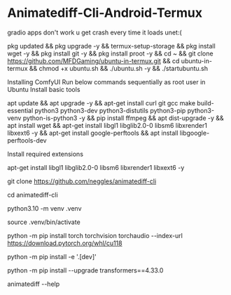 

# Animatediff-Cli-Android-Termux
gradio apps don't work u get crash every time it loads unet:(


pkg updated && pkg upgrade -y && termux-setup-storage && pkg install wget -y && pkg install git -y && pkg install proot -y && cd ~ && git clone https://github.com/MFDGaming/ubuntu-in-termux.git && cd ubuntu-in-termux && chmod +x ubuntu.sh && ./ubuntu.sh -y && ./startubuntu.sh

Installing ComfyUI Run below commands sequentially as root user in Ubuntu
Install basic tools

apt update && apt upgrade -y && apt-get install curl git gcc make build-essential python3 python3-dev python3-distutils python3-pip python3-venv python-is-python3 -y && pip install ffmpeg && apt dist-upgrade -y && apt install wget && apt-get install libgl1 libglib2.0-0 libsm6 libxrender1 libxext6 -y && apt-get install google-perftools &&
apt install libgoogle-perftools-dev

Install required extensions

apt-get install libgl1 libglib2.0-0 libsm6 libxrender1 libxext6 -y







git clone https://github.com/neggles/animatediff-cli

cd animatediff-cli

python3.10 -m venv .venv

source .venv/bin/activate


python -m pip install torch torchvision torchaudio --index-url https://download.pytorch.org/whl/cu118


python -m pip install -e '.[dev]'


python -m pip install --upgrade transformers==4.33.0


animatediff --help


